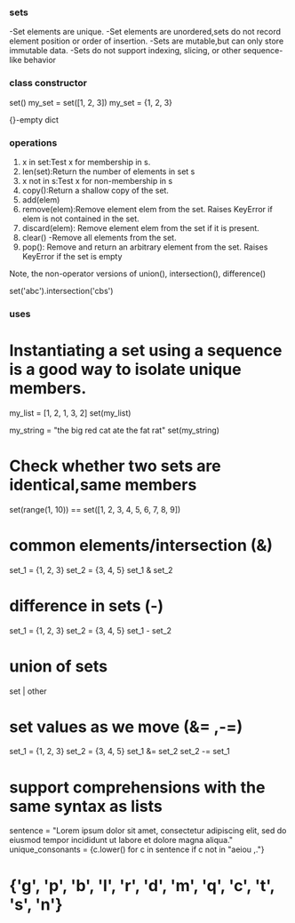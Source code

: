 ### sets
-Set elements are unique.
-Set elements are unordered,sets do not record element position or order of insertion.
-Sets are mutable,but can only store immutable data.
-Sets do not support indexing, slicing, or other sequence-like behavior

### class constructor 
set()
my_set = set([1, 2, 3])
my_set = {1, 2, 3}

{}-empty dict

### operations

1) x in set:Test x for membership in s.
2) len(set):Return the number of elements in set s
3) x not in s:Test x for non-membership in s
4) copy():Return a shallow copy of the set.
5) add(elem)
6) remove(elem):Remove element elem from the set. Raises KeyError if elem is not contained in the set.
7) discard(elem): Remove element elem from the set if it is present.
8) clear() -Remove all elements from the set.
9) pop(): Remove and return an arbitrary element from the set. Raises KeyError if the set is empty


Note, the non-operator versions of union(), intersection(), difference()

set('abc').intersection('cbs')
### uses
# Instantiating a set using a sequence is a good way to isolate unique members.

my_list = [1, 2, 1, 3, 2]
set(my_list)

my_string = "the big red cat ate the fat rat"
set(my_string)

# Check whether two sets are identical,same members

set(range(1, 10)) == set([1, 2, 3, 4, 5, 6, 7, 8, 9])

# common elements/intersection (&)

set_1 = {1, 2, 3}
set_2 = {3, 4, 5}
set_1 & set_2

# difference in sets (-)

set_1 = {1, 2, 3}
set_2 = {3, 4, 5}
set_1 - set_2

# union of sets

 set | other



# set values as we  move (&= ,-=)

set_1 = {1, 2, 3}
set_2 = {3, 4, 5}
set_1 &= set_2
set_2 -= set_1

# support comprehensions with the same syntax as lists

sentence = "Lorem ipsum dolor sit amet, consectetur adipiscing elit, sed do eiusmod tempor incididunt ut labore et dolore magna aliqua."
unique_consonants = {c.lower() for c in sentence if c not in "aeiou ,."}
# {'g', 'p', 'b', 'l', 'r', 'd', 'm', 'q', 'c', 't', 's', 'n'}
